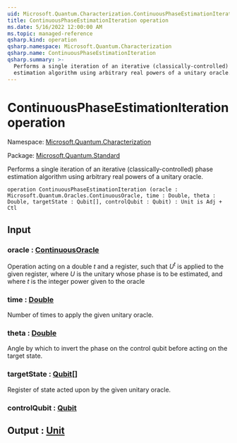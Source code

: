 ```yaml
---
uid: Microsoft.Quantum.Characterization.ContinuousPhaseEstimationIteration
title: ContinuousPhaseEstimationIteration operation
ms.date: 5/16/2022 12:00:00 AM
ms.topic: managed-reference
qsharp.kind: operation
qsharp.namespace: Microsoft.Quantum.Characterization
qsharp.name: ContinuousPhaseEstimationIteration
qsharp.summary: >-
  Performs a single iteration of an iterative (classically-controlled) phase
  estimation algorithm using arbitrary real powers of a unitary oracle.
---
```


# ContinuousPhaseEstimationIteration operation

Namespace: [Microsoft.Quantum.Characterization](xref:Microsoft.Quantum.Characterization)

Package: [Microsoft.Quantum.Standard](https://nuget.org/packages/Microsoft.Quantum.Standard)


Performs a single iteration of an iterative (classically-controlled) phaseestimation algorithm using arbitrary real powers of a unitary oracle.

```qsharp
operation ContinuousPhaseEstimationIteration (oracle : Microsoft.Quantum.Oracles.ContinuousOracle, time : Double, theta : Double, targetState : Qubit[], controlQubit : Qubit) : Unit is Adj + Ctl
```


## Input

### oracle : [ContinuousOracle](xref:Microsoft.Quantum.Oracles.ContinuousOracle)

Operation acting on a double $t$ and a register,such that $U^t$ is applied to the given register, where $U$ is the unitarywhose phase is to be estimated, and where $t$ is the integer powergiven to the oracle


### time : [Double](xref:microsoft.quantum.qsharp.valueliterals#double-literals)

Number of times to apply the given unitary oracle.


### theta : [Double](xref:microsoft.quantum.qsharp.valueliterals#double-literals)

Angle by which to invert the phase on the control qubit beforeacting on the target state.


### targetState : [Qubit](xref:microsoft.quantum.qsharp.valueliterals#qubit-literals)[]

Register of state acted upon by the given unitary oracle.


### controlQubit : [Qubit](xref:microsoft.quantum.qsharp.valueliterals#qubit-literals)





## Output : [Unit](xref:microsoft.quantum.qsharp.valueliterals#unit-literal)

